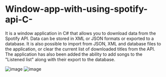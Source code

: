 # Window-app-with-using-spotify-api-C-
It is a window application in C# that allows you to download data from the Spotify API.
Data can be stored in XML or JSON formats or exported to a database. It is also possible to import from JSON, XML and database files to the application, or clear the current list of downloaded titles from the API. The application has also been added the ability to add songs to the "Listened list" along with their export to the database.

![image](https://github.com/MarcineQu/Window-app-with-using-spotify-api-C-/assets/83167368/bb00a571-2918-4255-b4d3-204c18407509)
![image](https://github.com/MarcineQu/Window-app-with-using-spotify-api-C-/assets/83167368/21d79f5b-34af-46c5-82e3-9b39b93c5e42)

